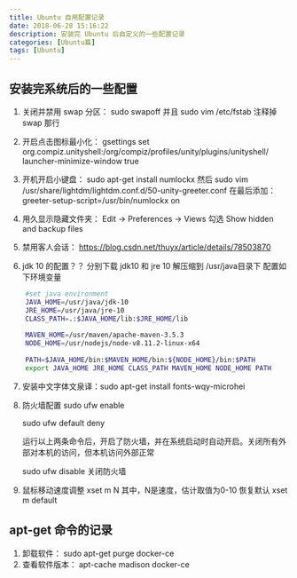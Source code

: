 ```yaml
---
title: Ubuntu 自用配置记录
date: 2018-06-28 15:16:22
description: 安装完 Ubuntu 后自定义的一些配置记录
categories: [Ubuntu篇]
tags: [Ubuntu]
---
```

<!-- more -->

## 安装完系统后的一些配置

1. 关闭并禁用 swap 分区： sudo swapoff 并且 sudo vim /etc/fstab 注释掉 swap 那行

2. 开启点击图标最小化： gsettings set org.compiz.unityshell:/org/compiz/profiles/unity/plugins/unityshell/ launcher-minimize-window true

3. 开机开启小键盘： sudo apt-get install numlockx 然后 sudo vim /usr/share/lightdm/lightdm.conf.d/50-unity-greeter.conf 在最后添加：greeter-setup-script=/usr/bin/numlockx on

4. 用久显示隐藏文件夹： Edit -> Preferences -> Views 勾选 Show hidden and backup files

5. 禁用客人会话： https://blog.csdn.net/thuyx/article/details/78503870

6. jdk 10 的配置？？
    分别下载 jdk10 和 jre 10 解压缩到 /usr/java目录下
    配置如下环境变量

``` bash
    #set java environment
    JAVA_HOME=/usr/java/jdk-10
    JRE_HOME=/usr/java/jre-10
    CLASS_PATH=.:$JAVA_HOME/lib:$JRE_HOME/lib
    
    MAVEN_HOME=/usr/maven/apache-maven-3.5.3
    NODE_HOME=/usr/nodejs/node-v8.11.2-linux-x64
    
    PATH=$JAVA_HOME/bin:$MAVEN_HOME/bin:${NODE_HOME}/bin:$PATH
    export JAVA_HOME JRE_HOME CLASS_PATH MAVEN_HOME NODE_HOME PATH

```

7. 安装中文字体文泉译：sudo apt-get install fonts-wqy-microhei

8. 防火墙配置
    sudo ufw enable
    
    sudo ufw default deny
    
    运行以上两条命令后，开启了防火墙，并在系统启动时自动开启。关闭所有外部对本机的访问，但本机访问外部正常
    
    sudo ufw disable 关闭防火墙

9. 鼠标移动速度调整
    xset m N
    其中，N是速度，估计取值为0-10
    恢复默认 xset m default



## apt-get 命令的记录
1. 卸载软件： sudo apt-get purge docker-ce
2. 查看软件版本： apt-cache madison docker-ce 
    